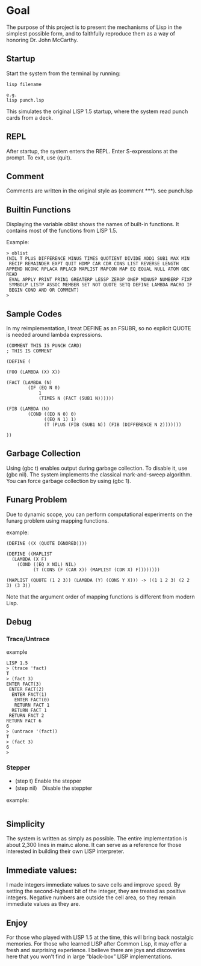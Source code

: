 # Goal
The purpose of this project is to present the mechanisms of Lisp in the simplest possible form, and to faithfully reproduce them as a way of honoring Dr. John McCarthy.

## Startup
Start the system from the terminal by running:

```
lisp filename

e.g.
lisp punch.lsp
```

This simulates the original LISP 1.5 startup, where the system read punch cards from a deck.

## REPL
After startup, the system enters the REPL.
Enter S-expressions at the prompt.
To exit, use (quit).

## Comment
Comments are written in the original style as (comment ***).
see punch.lsp

## Builtin Functions
Displaying the variable oblist shows the names of built-in functions.
It contains most of the functions from LISP 1.5.

Example:

```
> oblist
(NIL T PLUS DIFFERENCE MINUS TIMES QUOTIENT DIVIDE ADD1 SUB1 MAX MIN
 RECIP REMAINDER EXPT QUIT HDMP CAR CDR CONS LIST REVERSE LENGTH APPEND NCONC RPLACA RPLACD MAPLIST MAPCON MAP EQ EQUAL NULL ATOM GBC READ
 EVAL APPLY PRINT PRIN1 GREATERP LESSP ZEROP ONEP MINUSP NUMBERP FIXP
 SYMBOLP LISTP ASSOC MEMBER SET NOT QUOTE SETQ DEFINE LAMBDA MACRO IF
 BEGIN COND AND OR COMMENT)
> 
```

## Sample Codes
In my reimplementation, I treat DEFINE as an FSUBR, so no explicit QUOTE is needed around lambda expressions.

```
(COMMENT THIS IS PUNCH CARD)
; THIS IS COMMENT

(DEFINE (
    
(FOO (LAMBDA (X) X))
    
(FACT (LAMBDA (N)
        (IF (EQ N 0)
            1
            (TIMES N (FACT (SUB1 N))))))

(FIB (LAMBDA (N)
        (COND ((EQ N 0) 0)
              ((EQ N 1) 1)
              (T (PLUS (FIB (SUB1 N)) (FIB (DIFFERENCE N 2)))))))

)) 

```

## Garbage Collection
Using (gbc t) enables output during garbage collection.
To disable it, use (gbc nil).
The system implements the classical mark-and-sweep algorithm.
You can force garbage collection by using (gbc 1).

## Funarg Problem
Due to dynamic scope, you can perform computational experiments on the funarg problem using mapping functions.

example:
```
(DEFINE ((X (QUOTE IGNORED))))

(DEFINE ((MAPLIST
  (LAMBDA (X F)
    (COND ((EQ X NIL) NIL)
          (T (CONS (F (CAR X)) (MAPLIST (CDR X) F))))))))

(MAPLIST (QUOTE (1 2 3)) (LAMBDA (Y) (CONS Y X))) -> ((1 1 2 3) (2 2 3) (3 3))

```
Note that the argument order of mapping functions is different from modern Lisp.

## Debug

### Trace/Untrace
example
```
LISP 1.5
> (trace 'fact)
T
> (fact 3)
ENTER FACT(3)
 ENTER FACT(2)
  ENTER FACT(1)
   ENTER FACT(0)
   RETURN FACT 1
  RETURN FACT 1
 RETURN FACT 2
RETURN FACT 6
6
> (untrace '(fact))
T
> (fact 3)
6
> 

```

### Stepper
- (step t)  Enable the stepper
- (step nil)　Disable the steppter

example:
```

```

## Simplicity
The system is written as simply as possible.
The entire implementation is about 2,300 lines in main.c alone.
It can serve as a reference for those interested in building their own LISP interpreter.

## Immediate values:
I made integers immediate values to save cells and improve speed. By setting the second-highest bit of the integer, they are treated as positive integers. Negative numbers are outside the cell area, so they remain immediate values as they are.

## Enjoy
For those who played with LISP 1.5 at the time, this will bring back nostalgic memories.
For those who learned LISP after Common Lisp, it may offer a fresh and surprising experience.
I believe there are joys and discoveries here that you won’t find in large “black-box” LISP implementations.